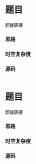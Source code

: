# 题目

[题目链接]()

### 思路

> 

### 时空复杂度

> 

### 源码

```C++

```

# 题目

[题目链接]()

### 思路

> 

### 时空复杂度

> 

### 源码

```C++

```

